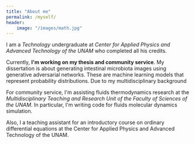 ```yaml
---
title: "About me"
permalink: /myself/
header:
    image: "/images/math.jpg"
---
```


I am a *Technology* undergraduate at *Center for Applied Physics and Advanced Technology of the UNAM* who completed all his credits. 

Currently, **I'm working on my thesis and community service**. My dissertation is about generating intestinal microbiota images using generative adversarial networks. These are machine learning models that represent probability distributions. Due to my multidisciplinary background  

For community service, I'm assisting fluids thermodynamics research at the *Multidisciplinary Teaching and Research Unit of the Faculty of Sciences of the UNAM*. In particular, I'm writing code for fluids molecular dynamics simulation.


Also, I a teaching assistant for an introductory course on ordinary differential equations at the Center for Applied Physics and Advanced Technology of the UNAM.